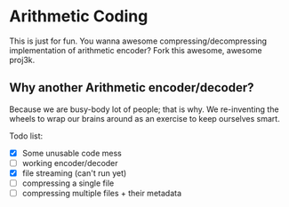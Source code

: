 Arithmetic Coding
=================

This is just for fun. You wanna awesome compressing/decompressing implementation of arithmetic encoder? Fork this awesome, awesome proj3k.

## Why another Arithmetic encoder/decoder?

Because we are busy-body lot of people; that is why. We re-inventing the wheels to wrap our brains around as an exercise to keep ourselves smart.

Todo list:
- [x] Some unusable code mess
- [ ] working encoder/decoder
- [x] file streaming (can't run yet)
- [ ] compressing a single file
- [ ] compressing multiple files + their metadata
